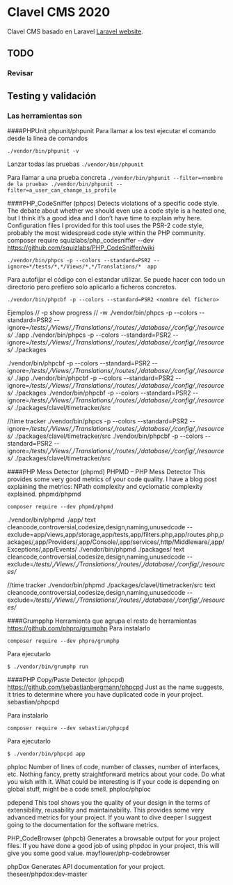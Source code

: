# Clavel CMS 2020
Clavel CMS basado en Laravel [Laravel website](http://laravel.com/docs).

## TODO

### Revisar




## Testing y validación
### Las herramientas son
####PHPUnit 
phpunit/phpunit
Para llamar a los test ejecutar el comando desde la línea de comandos

`
./vendor/bin/phpunit -v
`

Lanzar todas las pruebas
`
./vendor/bin/phpunit
`

Para llamar a una prueba concreta
`
./vendor/bin/phpunit --filter=<nombre de la prueba>
./vendor/bin/phpunit --filter=a_user_can_change_is_profile
`



####PHP_CodeSniffer (phpcs)
Detects violations of a specific code style. The debate about whether we should even use a code style is a heated one, but I think it’s a good idea and I don’t have time to explain why here. Configuration files I provided for this tool uses the PSR-2 code style, probably the most widespread code style within the PHP community.
composer require squizlabs/php_codesniffer --dev
https://github.com/squizlabs/PHP_CodeSniffer/wiki
```
./vendor/bin/phpcs -p --colors --standard=PSR2 --ignore=*/tests/*,*/Views/*,*/Translations/*  app 

```
Para autofijar el código con el estandar utilizar. Se puede hacer con todo un directorio pero prefiero solo aplicarlo a ficheros concretos.
```
./vendor/bin/phpcbf -p --colors --standard=PSR2 <nombre del fichero>
```

Ejemplos 
// -p show progress
// -w
./vendor/bin/phpcs -p --colors --standard=PSR2 --ignore=*/tests/*,*/Views/*,*/Translations/*,*/routes/*,*/database/*,*/config/*,*/resources/* ./app
./vendor/bin/phpcs -p --colors --standard=PSR2 --ignore=*/tests/*,*/Views/*,*/Translations/*,*/routes/*,*/database/*,*/config/*,*/resources/* ./packages
 
./vendor/bin/phpcbf -p --colors --standard=PSR2 --ignore=*/tests/*,*/Views/*,*/Translations/*,*/routes/*,*/database/*,*/config/*,*/resources/* ./app
./vendor/bin/phpcbf -p --colors --standard=PSR2 --ignore=*/tests/*,*/Views/*,*/Translations/*,*/routes/*,*/database/*,*/config/*,*/resources/* ./packages
./vendor/bin/phpcbf -p --colors --standard=PSR2 --ignore=*/tests/*,*/Views/*,*/Translations/*,*/routes/*,*/database/*,*/config/*,*/resources/* ./packages/clavel/timetracker/src

//time tracker
./vendor/bin/phpcs -p --colors --standard=PSR2 --ignore=*/tests/*,*/Views/*,*/Translations/*,*/routes/*,*/database/*,*/config/*,*/resources/* ./packages/clavel/timetracker/src
./vendor/bin/phpcbf -p --colors --standard=PSR2 --ignore=*/tests/*,*/Views/*,*/Translations/*,*/routes/*,*/database/*,*/config/*,*/resources/* ./packages/clavel/timetracker/src

####PHP Mess Detector (phpmd)
PHPMD – PHP Mess Detector
This provides some very good metrics of your code quality. I have a blog post explaining the metrics: NPath complexity and cyclomatic complexity explained.
phpmd/phpmd 
```
composer require --dev phpmd/phpmd
```

./vendor/bin/phpmd ./app/ text cleancode,controversial,codesize,design,naming,unusedcode --exclude=app/views,app/storage,app/tests,app/filters.php,app/routes.php,packages/,app/Providers/,app/Console/,app/services/,http/Middleware/,app/Exceptions/,app/Events/
./vendor/bin/phpmd ./packages/ text cleancode,controversial,codesize,design,naming,unusedcode --exclude=*/tests/*,*/Views/*,*/Translations/*,*/routes/*,*/database/*,*/config/*,*/resources/*

//time tracker
./vendor/bin/phpmd ./packages/clavel/timetracker/src text cleancode,controversial,codesize,design,naming,unusedcode --exclude=*/tests/*,*/Views/*,*/Translations/*,*/routes/*,*/database/*,*/config/*,*/resources/*

####Grumpphp
Herramienta que agrupa el resto de herramientas
https://github.com/phpro/grumphp
Para instalarlo

```
composer require --dev phpro/grumphp
```

Para ejecutarlo

```
$ ./vendor/bin/grumphp run
```

####PHP Copy/Paste Detector (phpcpd)
https://github.com/sebastianbergmann/phpcpd
Just as the name suggests, it tries to determine where you have duplicated code in your project.
sebastian/phpcpd

Para instalarlo

```
composer require --dev sebastian/phpcpd
```

Para ejecutarlo

```
$ ./vendor/bin/phpcpd app
```




phploc
Number of lines of code, number of classes, number of interfaces, etc. Nothing fancy, pretty straightforward metrics about your code. Do what you wish with it. What could be interesting is if your code is depending on global stuff, might be a code smell.
phploc/phploc 

pdepend
This tool shows you the quality of your design in the terms of extensibility, reusability and maintainability. This provides some very advanced metrics for your project. If you want to dive deeper I suggest going to the documentation for the software metrics.




PHP_CodeBrowser (phpcb)
Generates a browsable output for your project files. If you have done a good job of using phpdoc in your project, this will give you some good value.
mayflower/php-codebrowser

phpDox
Generates API documentation for your project.
theseer/phpdox:dev-master
 

 



